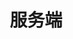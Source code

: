 ---
title: "服务端"
linkTitle: "服务端"
weight: 1
description: >
    服务端程序用于集中化管理所有Agent，并提供OpenAPI的能力来控制Agent端程序。
---